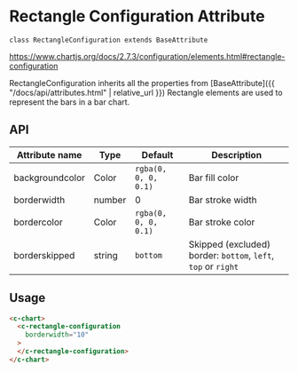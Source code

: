 # Rectangle Configuration Attribute
`class RectangleConfiguration extends BaseAttribute`

https://www.chartjs.org/docs/2.7.3/configuration/elements.html#rectangle-configuration


RectangleConfiguration inherits all the properties from [BaseAttribute]({{ "/docs/api/attributes.html" | relative_url }})
Rectangle elements are used to represent the bars in a bar chart.

## API

| Attribute name | Type | Default | Description
| --- | --- | --- | ---
| backgroundcolor | Color | `rgba(0, 0, 0, 0.1)` | Bar fill color
| borderwidth | number | 0 | Bar stroke width
| bordercolor | Color | `rgba(0, 0, 0, 0.1)` | Bar stroke color
| borderskipped | string | `bottom` | Skipped (excluded) border: `bottom`, `left`, `top` or `right`

## Usage

```html
<c-chart>
  <c-rectangle-configuration
    borderwidth="10"
  >
  </c-rectangle-configuration>
</c-chart>
```
